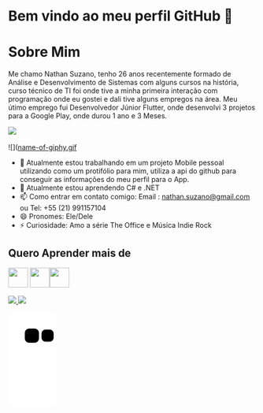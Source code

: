 # Bem vindo ao meu perfil GitHub 👋

# Sobre Mim 
Me chamo Nathan Suzano, tenho 26 anos recentemente formado de Análise e Desenvolvimento de Sistemas com alguns cursos na história, curso técnico de TI foi onde tive a minha primeira interação com programação onde eu gostei e dali tive alguns empregos na área. Meu útimo emprego fui Desenvolvedor Júnior Flutter, onde desenvolvi 3 projetos para a Google Play, onde durou 1 ano e 3 Meses.


<div>
<a href="https://www.linkedin.com/in/nathan-suzano-53a82910b/" target="_blank"><img src="https://img.shields.io/badge/-LinkedIn-%230077B5?style=for-the-badge&logo=linkedin&logoColor=white"  target="_blank"></a>
</div>

![]([name-of-giphy.gif](https://tenor.com/bIgLu.gif)



- 🔭 Atualmente estou trabalhando em um projeto Mobile pessoal utilizando como um protifólio para mim, utiliza a api do github para conseguir as informações do meu perfil para o App.
- 🌱 Atualmente estou aprendendo C# e .NET
- 📫 Como entrar em contato comigo:  Email : nathan.suzano@gmail.com ou Tel: +55 (21) 991157104
- 😄 Pronomes: Ele/Dele
- ⚡ Curiosidade: Amo a série The Office e Música Indie Rock



## Quero Aprender mais de

<img src="https://cdn.jsdelivr.net/gh/devicons/devicon/icons/csharp/csharp-original.svg" width="40" height="40"/> <img src="https://cdn.jsdelivr.net/gh/devicons/devicon/icons/dot-net/dot-net-original-wordmark.svg" width="40" height="40"/><img src="https://cdn.jsdelivr.net/gh/devicons/devicon/icons/linux/linux-original.svg" width="40" height="40"/>


<div>
<a href="https://github.com/NSuzano">
<img height="180em" src="https://github-readme-stats.vercel.app/api/top-langs/?username=NSuzano&layout=compact&langs_count=7&theme=dracula"/>
<img height="180em" src="https://github-readme-stats.vercel.app/api?username=NSuzano&show_icons=true&theme=dracula&include_all_commits=true&count_private=true"/>
</div>
  
  

![Snake animation](https://github.com/NSuzano/NSuzano/blob/output/github-contribution-grid-snake.svg)


<!---
NSuzano/NSuzano is a ✨ special ✨ repository because its `README.md` (this file) appears on your GitHub profile.
You can click the Preview link to take a look at your changes.
--->

